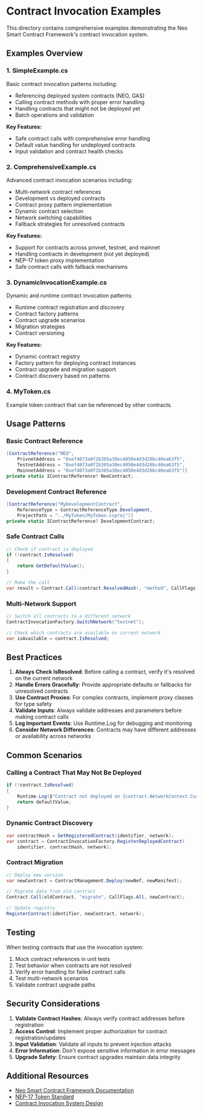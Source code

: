 # Contract Invocation Examples

This directory contains comprehensive examples demonstrating the Neo Smart Contract Framework's contract invocation system.

## Examples Overview

### 1. SimpleExample.cs
Basic contract invocation patterns including:
- Referencing deployed system contracts (NEO, GAS)
- Calling contract methods with proper error handling
- Handling contracts that might not be deployed yet
- Batch operations and validation

**Key Features:**
- Safe contract calls with comprehensive error handling
- Default value handling for undeployed contracts
- Input validation and contract health checks

### 2. ComprehensiveExample.cs
Advanced contract invocation scenarios including:
- Multi-network contract references
- Development vs deployed contracts
- Contract proxy pattern implementation
- Dynamic contract selection
- Network switching capabilities
- Fallback strategies for unresolved contracts

**Key Features:**
- Support for contracts across privnet, testnet, and mainnet
- Handling contracts in development (not yet deployed)
- NEP-17 token proxy implementation
- Safe contract calls with fallback mechanisms

### 3. DynamicInvocationExample.cs
Dynamic and runtime contract invocation patterns:
- Runtime contract registration and discovery
- Contract factory patterns
- Contract upgrade scenarios
- Migration strategies
- Contract versioning

**Key Features:**
- Dynamic contract registry
- Factory pattern for deploying contract instances
- Contract upgrade and migration support
- Contract discovery based on patterns

### 4. MyToken.cs
Example token contract that can be referenced by other contracts.

## Usage Patterns

### Basic Contract Reference
```csharp
[ContractReference("NEO",
    PrivnetAddress = "0xef4073a0f2b305a38ec4050e4d3d28bc40ea63f5",
    TestnetAddress = "0xef4073a0f2b305a38ec4050e4d3d28bc40ea63f5",
    MainnetAddress = "0xef4073a0f2b305a38ec4050e4d3d28bc40ea63f5")]
private static IContractReference? NeoContract;
```

### Development Contract Reference
```csharp
[ContractReference("MyDevelopmentContract",
    ReferenceType = ContractReferenceType.Development,
    ProjectPath = "../MyToken/MyToken.csproj")]
private static IContractReference? DevelopmentContract;
```

### Safe Contract Calls
```csharp
// Check if contract is deployed
if (!contract.IsResolved)
{
    return GetDefaultValue();
}

// Make the call
var result = Contract.Call(contract.ResolvedHash!, "method", CallFlags.ReadOnly, args);
```

### Multi-Network Support
```csharp
// Switch all contracts to a different network
ContractInvocationFactory.SwitchNetwork("testnet");

// Check which contracts are available on current network
var isAvailable = contract.IsResolved;
```

## Best Practices

1. **Always Check IsResolved**: Before calling a contract, verify it's resolved on the current network
2. **Handle Errors Gracefully**: Provide appropriate defaults or fallbacks for unresolved contracts
3. **Use Contract Proxies**: For complex contracts, implement proxy classes for type safety
4. **Validate Inputs**: Always validate addresses and parameters before making contract calls
5. **Log Important Events**: Use Runtime.Log for debugging and monitoring
6. **Consider Network Differences**: Contracts may have different addresses or availability across networks

## Common Scenarios

### Calling a Contract That May Not Be Deployed
```csharp
if (!contract.IsResolved)
{
    Runtime.Log($"Contract not deployed on {contract.NetworkContext.CurrentNetwork}");
    return defaultValue;
}
```

### Dynamic Contract Discovery
```csharp
var contractHash = GetRegisteredContract(identifier, network);
var contract = ContractInvocationFactory.RegisterDeployedContract(
    identifier, contractHash, network);
```

### Contract Migration
```csharp
// Deploy new version
var newContract = ContractManagement.Deploy(newNef, newManifest);

// Migrate data from old contract
Contract.Call(oldContract, "migrate", CallFlags.All, newContract);

// Update registry
RegisterContract(identifier, newContract, network);
```

## Testing

When testing contracts that use the invocation system:

1. Mock contract references in unit tests
2. Test behavior when contracts are not resolved
3. Verify error handling for failed contract calls
4. Test multi-network scenarios
5. Validate contract upgrade paths

## Security Considerations

1. **Validate Contract Hashes**: Always verify contract addresses before registration
2. **Access Control**: Implement proper authorization for contract registration/updates
3. **Input Validation**: Validate all inputs to prevent injection attacks
4. **Error Information**: Don't expose sensitive information in error messages
5. **Upgrade Safety**: Ensure contract upgrades maintain data integrity

## Additional Resources

- [Neo Smart Contract Framework Documentation](https://docs.neo.org/docs/n3/develop/write/neocontractsystem)
- [NEP-17 Token Standard](https://github.com/neo-project/proposals/blob/master/nep-17.mediawiki)
- [Contract Invocation System Design](../../src/Neo.SmartContract.Framework/ContractInvocation/README.md)